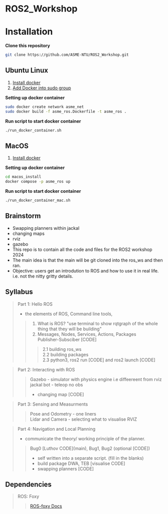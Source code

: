 # ROS2_Workshop
  
# Installation

**Clone this repository**
```sh
git clone https://github.com/ASME-NTU/ROS2_Workshop.git
```
 
## Ubuntu Linux

1. [Install docker](https://docs.docker.com/engine/install/ubuntu/)
2. [Add Docker into sudo group ](https://docs.docker.com/engine/install/linux-postinstall/)

**Setting up docker container**
```sh
sudo docker create network asme_net
sudo docker build -f asme_ros.Dockerfile -t asme_ros .
```
**Run script to start docker container**
```sh
./run_docker_container.sh
```

## MacOS

1. [Install docker](https://docs.docker.com/desktop/install/mac-install/)

**Setting up docker container**
```sh
cd macos_install
docker compose -p asme_ros up
```
**Run script to start docker container**
```sh
./run_docker_container_mac.sh
```
## Brainstorm
- Swapping planners within jackal
- changing maps
- rviz 
- gazebo
- This repo is to contain all the code and files for the ROS2 workshop 2024
- The main idea is that the main will be git cloned into the ros_ws and then ran. 
- Objective: users get an introdution to ROS and how to use it in real life. i.e. not the nitty gritty details.
  
## Syllabus
> Part 1: Hello ROS
> -  the elements of ROS, Command line tools, 
>> 1. What is ROS? "use terminal to show rqtgraph of the whole thing that they will be building"  
>> 2. Messages, Nodes, Services, Actions, Packages  
>> Publisher-Subsciber [CODE]
>>> 2.1 building ros_ws  
>>> 2.2 building packages  
>>> 2.3 python3, ros2 run [CODE] and ros2 launch [CODE]

> Part 2: Interacting with ROS
>> Gazebo - simulator with physics engine i.e diffeereent from rviz  
>> jackal bot - teleop no obs
>> - changing map [CODE]

> Part 3: Sensing and Measurments
>> Pose and Odometry - one liners  
>> Lidar and Camera - selecting what to visualise
>> RVIZ

> Part 4: Navigation and Local Planning  
> - communicate the theory/ working principle of the planner. 
>> Bug0 \[Luthov CODE](main\), Bug1, Bug2 (optional  [CODE]) 
>> - self written into a separate script. (fill in the blanks)
>> - build package
>> DWA, TEB [visualise CODE]
>> - swapping planners [CODE]

## Dependencies


> ROS: Foxy
>> [ROS-foxy Docs](https://docs.ros.org/en/foxy/Tutorials.html)
